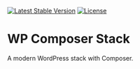 [![Latest Stable Version](https://poser.pugx.org/felixarntz/wp-composer-stack/version)](https://packagist.org/packages/felixarntz/wp-composer-stack)
[![License](https://poser.pugx.org/felixarntz/wp-composer-stack/license)](https://packagist.org/packages/felixarntz/wp-composer-stack)

# WP Composer Stack

A modern WordPress stack with Composer.
